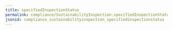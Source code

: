 ```yaml
---
title: specifiedInspectionStatus
permalink: compliance/SustainabilityInspection.specifiedInspectionStatus.html
jsonid: compliance_sustainabilityinspection_specifiedinspectionstatus
---
```

